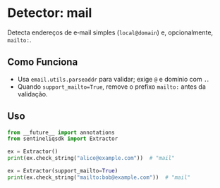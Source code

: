 # Detector: mail

Detecta endereços de e‑mail simples (`local@domain`) e, opcionalmente, `mailto:`.

## Como Funciona

- Usa `email.utils.parseaddr` para validar; exige `@` e domínio com `.`.
- Quando `support_mailto=True`, remove o prefixo `mailto:` antes da validação.

## Uso

```python
from __future__ import annotations
from sentineliqsdk import Extractor

ex = Extractor()
print(ex.check_string("alice@example.com"))  # "mail"

ex = Extractor(support_mailto=True)
print(ex.check_string("mailto:bob@example.com"))  # "mail"
```
